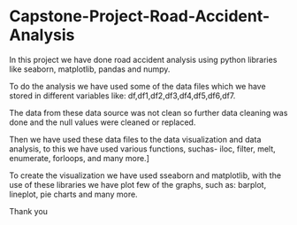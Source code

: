 # Capstone-Project-Road-Accident-Analysis
In this project we have done road accident analysis using python libraries like seaborn, matplotlib, pandas and numpy.

To do the analysis we have used some of the data files which we have stored in different variables like: df,df1,df2,df3,df4,df5,df6,df7.

The data from these data source was not clean so further data cleaning was done and the null values were cleaned or replaced.

Then we have used these data files to the data visualization and data analysis, to this we have used various functions,
suchas- iloc, filter, melt, enumerate, forloops, and many more.]

To create the visualization we have used sseaborn and matplotlib, with the use of these libraries we have plot few of the graphs,
such as: barplot, lineplot, pie charts and many more.

Thank you
